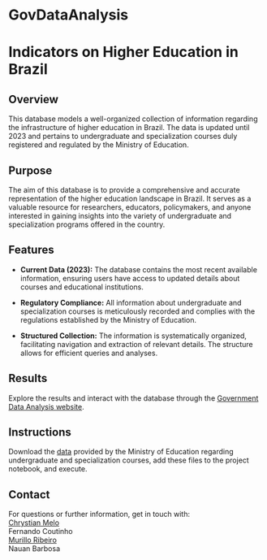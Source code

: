 # GovDataAnalysis
# Indicators on Higher Education in Brazil

## Overview

This database models a well-organized collection of information regarding the infrastructure of higher education in Brazil. The data is updated until 2023 and pertains to undergraduate and specialization courses duly registered and regulated by the Ministry of Education.

## Purpose

The aim of this database is to provide a comprehensive and accurate representation of the higher education landscape in Brazil. It serves as a valuable resource for researchers, educators, policymakers, and anyone interested in gaining insights into the variety of undergraduate and specialization programs offered in the country.

## Features

- **Current Data (2023):** The database contains the most recent available information, ensuring users have access to updated details about courses and educational institutions.

- **Regulatory Compliance:** All information about undergraduate and specialization courses is meticulously recorded and complies with the regulations established by the Ministry of Education.

- **Structured Collection:** The information is systematically organized, facilitating navigation and extraction of relevant details. The structure allows for efficient queries and analyses.

## Results

Explore the results and interact with the database through the [Government Data Analysis website](https://govdataanalysis.streamlit.app/).

## Instructions

Download the [data](https://dados.gov.br/dados/conjuntos-dados/indicadores-sobre-ensino-superior) provided by the Ministry of Education regarding undergraduate and specialization courses, add these files to the project notebook, and execute.

## Contact

For questions or further information, get in touch with: <br>
[Chrystian Melo](https://github.com/chrystianmelo) <br>
Fernando Coutinho<br>
[Murillo Ribeiro](https://github.com/rbmuri)<br>
Nauan Barbosa
